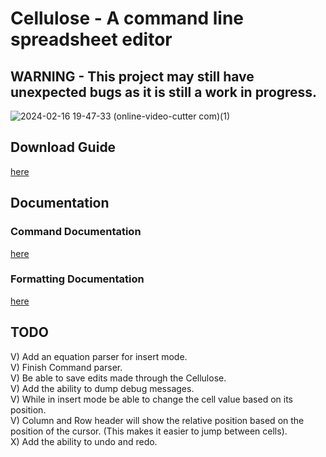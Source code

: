 # Cellulose - A command line spreadsheet editor
## WARNING - This project may still have unexpected bugs as it is still a work in progress.
![2024-02-16 19-47-33 (online-video-cutter com)(1)](https://github.com/AngryBeltMan/Cellulose/assets/107814012/b76c89c1-d5fb-4ca1-961a-9ef9fb4f6540)
## Download Guide
[here](https://github.com/AngryBeltMan/Cellulose/blob/master/downloading.md)
## Documentation
### Command Documentation
[here](https://github.com/AngryBeltMan/Cellulose/blob/master/src/commands/README.md)
### Formatting Documentation
[here](https://github.com/AngryBeltMan/Cellulose/blob/master/src/formatting/README.md)
## TODO
V) Add an equation parser for insert mode. <br />
V) Finish Command parser. <br />
V) Be able to save edits made through the Cellulose. <br />
V) Add the ability to dump debug messages. <br />
V) While in insert mode be able to change the cell value based on its position. <br />
V) Column and Row header will show the relative position based on the position of the cursor. (This makes it easier to jump between cells). <br />
X) Add the ability to undo and redo.
